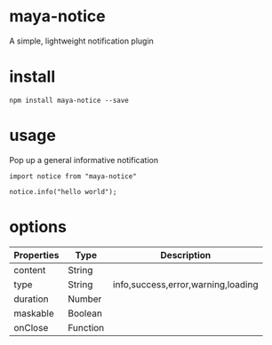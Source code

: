 # maya-notice
A simple, lightweight notification plugin

# install

```
npm install maya-notice --save
```

# usage

Pop up a general informative notification

```
import notice from "maya-notice"

notice.info("hello world");
```

# options

<table>
    <thead>
        <tr>
            <th>Properties</th>
            <th>Type</th>
            <th>Description</th>
        </tr>
    </thead>
    <tbody>
        <tr>
            <td>content</td>
            <td>String</td>
            <td></td>
        </tr>
        <tr>
            <td>type</td>
            <td>String</td>
            <td>info,success,error,warning,loading</td>
        </tr>
        <tr>
            <td>duration</td>
            <td>Number</td>
            <td></td>
        </tr>
        <tr>
            <td>maskable</td>
            <td>Boolean</td>
            <td></td>
        </tr>
        <tr>
            <td>onClose</td>
            <td>Function</td>
            <td></td>
        </tr>
    </tbody>
</table>